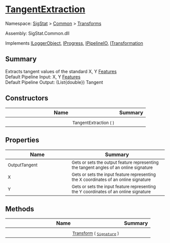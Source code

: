 # [TangentExtraction](./TangentExtraction.md)

Namespace: [SigStat]() > [Common](./../README.md) > [Transforms](./README.md)

Assembly: SigStat.Common.dll

Implements [ILoggerObject](./../ILoggerObject.md), [IProgress](./../Helpers/IProgress.md), [IPipelineIO](./../Pipeline/IPipelineIO.md), [ITransformation](./../ITransformation.md)

## Summary
Extracts tangent values of the standard X, Y [Features](https://github.com/hargitomi97/sigstat/blob/master/docs/md/SigStat/Common/Features.md)<br>Default Pipeline Input: X, Y [Features](https://github.com/hargitomi97/sigstat/blob/master/docs/md/SigStat/Common/Features.md)<br>Default Pipeline Output: (List{double})  Tangent

## Constructors

| Name | Summary | 
| --- | --- | 
| <img width=200/> <sub>TangentExtraction (  )</sub>| <sub></sub>| <br>


## Properties

| Name | Summary | 
| --- | --- | 
| <img width=200/> <sub>OutputTangent</sub>| <sub>Gets or sets the output feature representing the tangent angles of an online signature</sub>| <br>
| <img width=200/> <sub>X</sub>| <sub>Gets or sets the input feature representing the X coordinates of an online signature</sub>| <br>
| <img width=200/> <sub>Y</sub>| <sub>Gets or sets the input feature representing the Y coordinates of an online signature</sub>| <br>


## Methods

| Name | Summary | 
| --- | --- | 
| <img width=200/> <sub>[Transform](./Methods/TangentExtraction-100663596.md) ( [`Signature`](./../Signature.md) )</sub>| <sub></sub>| <br>


